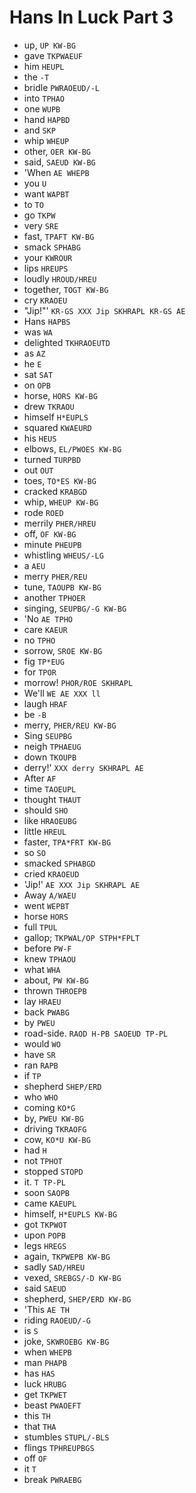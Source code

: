 # Hans In Luck Part 3

* up, `UP KW-BG`
* gave `TKPWAEUF`
* him `HEUPL`
* the `-T`
* bridle `PWRAOEUD/-L`
* into `TPHAO`
* one `WUPB`
* hand `HAPBD`
* and `SKP`
* whip `WHEUP`
* other, `OER KW-BG`
* said, `SAEUD KW-BG`
* 'When `AE WHEPB`
* you `U`
* want `WAPBT`
* to `TO`
* go `TKPW`
* very `SRE`
* fast, `TPAFT KW-BG`
* smack `SPHABG`
* your `KWROUR`
* lips `HREUPS`
* loudly `HROUD/HREU`
* together, `TOGT KW-BG`
* cry `KRAOEU`
* "Jip!"' `KR-GS XXX Jip SKHRAPL KR-GS AE`
* Hans `HAPBS`
* was `WA`
* delighted `TKHRAOEUTD`
* as `AZ`
* he `E`
* sat `SAT`
* on `OPB`
* horse, `HORS KW-BG`
* drew `TKRAOU`
* himself `H*EUPLS`
* squared `KWAEURD`
* his `HEUS`
* elbows, `EL/PWOES KW-BG`
* turned `TURPBD`
* out `OUT`
* toes, `TO*ES KW-BG`
* cracked `KRABGD`
* whip, `WHEUP KW-BG`
* rode `ROED`
* merrily `PHER/HREU`
* off, `OF KW-BG`
* minute `PHEUPB`
* whistling `WHEUS/-LG`
* a `AEU`
* merry `PHER/REU`
* tune, `TAOUPB KW-BG`
* another `TPHOER`
* singing, `SEUPBG/-G KW-BG`
* 'No `AE TPHO`
* care `KAEUR`
* no `TPHO`
* sorrow, `SROE KW-BG`
* fig `TP*EUG`
* for `TPOR`
* morrow! `PHOR/ROE SKHRAPL`
* We'll `WE AE XXX ll`
* laugh `HRAF`
* be `-B`
* merry, `PHER/REU KW-BG`
* Sing `SEUPBG`
* neigh `TPHAEUG`
* down `TKOUPB`
* derry!' `XXX derry SKHRAPL AE`
* After `AF`
* time `TAOEUPL`
* thought `THAUT`
* should `SHO`
* like `HRAOEUBG`
* little `HREUL`
* faster, `TPA*FRT KW-BG`
* so `SO`
* smacked `SPHABGD`
* cried `KRAOEUD`
* 'Jip!' `AE XXX Jip SKHRAPL AE`
* Away `A/WAEU`
* went `WEPBT`
* horse `HORS`
* full `TPUL`
* gallop; `TKPWAL/OP STPH*FPLT`
* before `PW-F`
* knew `TPHAOU`
* what `WHA`
* about, `PW KW-BG`
* thrown `THROEPB`
* lay `HRAEU`
* back `PWABG`
* by `PWEU`
* road-side. `RAOD H-PB SAOEUD TP-PL`
* would `WO`
* have `SR`
* ran `RAPB`
* if `TP`
* shepherd `SHEP/ERD`
* who `WHO`
* coming `KO*G`
* by, `PWEU KW-BG`
* driving `TKRAOFG`
* cow, `KO*U KW-BG`
* had `H`
* not `TPHOT`
* stopped `STOPD`
* it. `T TP-PL`
* soon `SAOPB`
* came `KAEUPL`
* himself, `H*EUPLS KW-BG`
* got `TKPWOT`
* upon `POPB`
* legs `HREGS`
* again, `TKPWEPB KW-BG`
* sadly `SAD/HREU`
* vexed, `SREBGS/-D KW-BG`
* said `SAEUD`
* shepherd, `SHEP/ERD KW-BG`
* 'This `AE TH`
* riding `RAOEUD/-G`
* is `S`
* joke, `SKWROEBG KW-BG`
* when `WHEPB`
* man `PHAPB`
* has `HAS`
* luck `HRUBG`
* get `TKPWET`
* beast `PWAOEFT`
* this `TH`
* that `THA`
* stumbles `STUPL/-BLS`
* flings `TPHREUPBGS`
* off `OF`
* it `T`
* break `PWRAEBG`
